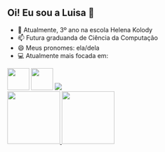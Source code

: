 ## Oi! Eu sou a Luisa 👋

- 🔭 Atualmente, 3º ano na escola Helena Kolody
- 📫 Futura graduanda de Ciência da Computação
- 😄 Meus pronomes: ela/dela
- 💻 Atualmente mais focada em:

<div display="inline">
  <img whidith="50" height="50" src="https://cdn.jsdelivr.net/gh/devicons/devicon@latest/icons/html5/html5-plain-wordmark.svg" />
  <img whidith="50" height="50" src="https://cdn.jsdelivr.net/gh/devicons/devicon@latest/icons/css3/css3-plain-wordmark.svg" />
  <a href="https://github.com/shqwa">
  <img src="chuuya.gif"
    </a>
    
</div>

<div>
<a href="https://github.com/ishqwa">
<img height="120em" src="https://github-readme-stats.vercel.app/api/top-langs/?username=shqwa&layout=compact&langs_count=7&theme=dracula"/>
<img height="120em" src="https://github-readme-stats.vercel.app/api?username=shqwa&show_icons=true&theme=dracula&include_all_commits=true&count_private=true"/>
</div>


